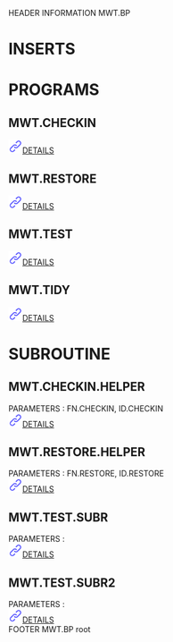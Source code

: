HEADER INFORMATION MWT.BP  
# INSERTS
# PROGRAMS
## MWT.CHECKIN  
<img src="../.resources/themes/unicons-line-6563ff/link.svg" alt="DETAILS" width="25" />[DETAILS](../DOCS.PAGE/MWT.CHECKIN.md)  
## MWT.RESTORE  
<img src="../.resources/themes/unicons-line-6563ff/link.svg" alt="DETAILS" width="25" />[DETAILS](../DOCS.PAGE/MWT.RESTORE.md)  
## MWT.TEST  
<img src="../.resources/themes/unicons-line-6563ff/link.svg" alt="DETAILS" width="25" />[DETAILS](../DOCS.PAGE/MWT.TEST.md)  
## MWT.TIDY  
<img src="../.resources/themes/unicons-line-6563ff/link.svg" alt="DETAILS" width="25" />[DETAILS](../DOCS.PAGE/MWT.TIDY.md)  
# SUBROUTINE
## MWT.CHECKIN.HELPER  
PARAMETERS : FN.CHECKIN, ID.CHECKIN  
<img src="../.resources/themes/unicons-line-6563ff/link.svg" alt="DETAILS" width="25" />[DETAILS](../DOCS.PAGE/MWT.CHECKIN.HELPER.md)  
## MWT.RESTORE.HELPER  
PARAMETERS : FN.RESTORE, ID.RESTORE  
<img src="../.resources/themes/unicons-line-6563ff/link.svg" alt="DETAILS" width="25" />[DETAILS](../DOCS.PAGE/MWT.RESTORE.HELPER.md)  
## MWT.TEST.SUBR  
PARAMETERS :   
<img src="../.resources/themes/unicons-line-6563ff/link.svg" alt="DETAILS" width="25" />[DETAILS](../DOCS.PAGE/MWT.TEST.SUBR.md)  
## MWT.TEST.SUBR2  
PARAMETERS :   
<img src="../.resources/themes/unicons-line-6563ff/link.svg" alt="DETAILS" width="25" />[DETAILS](../DOCS.PAGE/MWT.TEST.SUBR2.md)  
FOOTER MWT.BP root  
